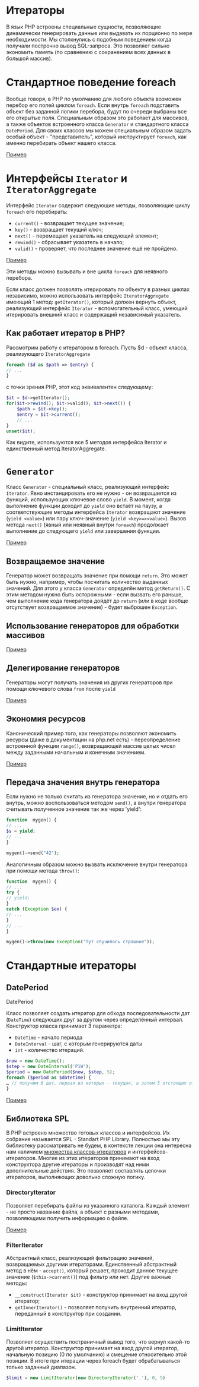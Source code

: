 # Итераторы

В язык PHP встроены специальные сущности, позволяющие динамически генерировать данные или выдавать их порционно по мере
необходимости. Мы столкнулись с подобным поведением когда получали построчно вывод SQL-запроса. Это позволяет сильно
экономить память (по сравнению с сохранением всех данных в большой массив).

# Стандартное поведение foreach

Вообще говоря, в PHP по умолчанию для любого объекта возможен перебор его полей циклом `foreach`. Если внутрь `foreach`
подставить объект без заданной логики перебора, будут по очереди выбраны все его открытые поля.
Cпециальным образом это работает для массивов, а также объектов встроенного класса `Generator` и стандартного
класса `DatePeriod`. Для своих классов мы можем специальным образом задать особый объект - "представитель", который
инструктирует `foreach`, как именно перебирать объект нашего класса.

[Пример](Examples/1foreach.php)

# Интерфейсы `Iterator` и `IteratorAggregate`

Интерфейс `Iterator` содержит следующие методы, позволяющие циклу `foreach` его перебирать:

- `current()`  - возвращает текущее значение;
- `key()` - возвращает текущий ключ;
- `next()` - перемещает указатель на следующий элемент;
- `rewind()` - сбрасывает указатель в начало;
- `valid()` - проверяет, что последнее значение ещё не пройдено.

[Пример](Examples/2iterator.php)

Эти методы можно вызывать и вне цикла `foreach` для неявного перебора.

Если класс должен позволять итерировать по объекту в разных циклах независимо, можно использовать
интерфейс `IteratorAggregate` имеющий 1 метод: `getIterator()`, который должен вернуть объект, реализующий
интерфейс `Iterator` - вспомогательный класс, умеющий итерировать внешний класс и содержащий независимый указатель.

## Как работает итератор в PHP?

Рассмотрим работу с итератором в foreach. Пусть $d - объект класса, реализующего `IteratorAggregate`

```PHP
foreach ($d as $path => $entry) { 
// ... 
}
```

c точки зрения PHP, этот код эквивалентен следующему:

```PHP
$it = $d->getIterator(); 
for($it->rewind(); $it->valid(); $it->next()) {
    $path = $it->key();
    $entry = $it->current();
    // ...
}
unset($it);
```

Как видите, используются все 5 методов интерфейса Iterator и единственный метод IteratorAggregate.

# `Generator`

Класс `Generator` - специальный класс, реализующий интерфейс `Iterator`. Явно инстанцировать его не нужно - он
возвращается из функций, использующих ключевое слово `yield`. В момент, когда выполнение функции доходит до `yield` оно
встаёт на паузу, а соответствующие методы интерфейса `Iterator` возвращают значение (`yield <value>`) или пару
ключ-значение (`yield <key>=><value>`). Вызов метода `next()` (явный или неявный внутри `foreach`) продолжает выполнение
до следующего `yield` или завершения функции.

[Пример](Examples/3generator.php)

## Возвращаемое значение

Генератор может возвращать значение при помощи `return`. Это может быть нужно, например, чтобы посчитать количество
выданных значений. Для этого у класса `Generator` определён метод `getReturn()`. С этим методом нужно быть осторожными -
если вызвать его раньше, чем выполнение кода генератора дойдёт до `return` (или в коде вообще отсутствует возвращаемое
значение) - будет выброшен `Exception`.

## Использование генераторов для обработки массивов

[Пример](Examples/4genetator_array.php)

## Делегирование генераторов

Генераторы могут получать значения из других генераторов при помощи ключевого слова `from` после `yield`

[Пример](Examples/5yield_from.php)

## Экономия ресурсов

Канонический пример того, как генераторы позволяют экономить ресурсы (даже в документации на php.net есть) -
переопределение встроенной функции `range()`, возвращающей массив целых чисел между заданными начальным и конечным
значением.

[Пример](Examples/6range.php)

## Передача значения внутрь генератора

Если нужно не только считать из генератора значение, но и отдать его внутрь, можно воспользоваться методом `send()`, а
внутри генератора считывать полученное значение так же через 'yield':

```php
function  mygen() {
// ...
$s = yield;
// ...    
}

mygen()->send("42");
```

Аналогичным образом можно вызвать исключение внутри генератора при помощи метода `throw()`:

```php
function  mygen() {
// ...
try {
// yield;
}
catch (Exception $ex) {
// ...
}
// ...    
}

mygen()->throw(new Exception("Тут случилось страшное"));
```

# Стандартные итераторы

## DatePeriod

DatePeriod

Класс позволяет создать итератор для обхода последовательности дат (`DateTime`) следующих друг за другом через
определённый интервал. Конструктор класса принимает 3 параметра:

* `DateTime` - начало периода
* `DateInterval` - шаг, с которым генерируются даты
* `int` - количество итераций.

```php
$now = new DateTime();
$step = new DateInterval('P1W');
$period = new DatePeriod($now, $step, 5);
foreach ($period as $datetime) {
… // получим 6 дат, первая из которых - текущая, а затем 5 отстоящих от неё на 1 неделю
}
```

[Пример](Examples/7datePeriod.php)

## Библиотека SPL

В PHP встроено множество готовых классов и интерфейсов. Их собрание называется SPL - Standart PHP Library. Полностью мы
эту библиотеку рассматривать не будем, в контексте лекции она интересна нам
наличием [множества классов-итераторов](https://www.php.net/manual/ru/spl.iterators.php) и
интерфейсов-итераторов. Многие из этих итераторов принимают на вход конструктора другие итераторы и производят над ними
дополнительные действия. Это позволяет составлять цепочки итераторов, выполняющих довольно сложную логику.

### DirectoryIterator

Позволяет перебирать файлы из указанного каталога. Каждый элемент - не просто название файла, а объект с разными
методами, позволяющими получить информацию о файле.

[Пример](Examples/8directoryIterator.php)

### FilterIterator

Абстрактный класс, реализующий фильтрацию значений, возвращаемых другими итераторами. Единственный абстрактный метод в
нём - `accept()`, который решает, проходит данное текущее значение (`$this->current()`) под фильтр или нет. Другие
важные
методы:

* `__construct(Iterator $it)` - конструктор принимает на вход другой итератор;
* `getInnerIterator()` - позволяет получить внутренний итератор, переданный в конструктор при создании.

### LimitIterator

Позволяет осуществить постраничный вывод того, что вернул какой-то другой итератор. Конструктор принимает на вход другой
итератор, начальную позицию (0 по умолчанию) и смещение относительно этой позиции. В итоге при итерации через foreach
будет обрабатываться только заданный диапазон.

```php
$limit = new LimitIterator(new DirectoryIterator('.'), 0, 5)
```
